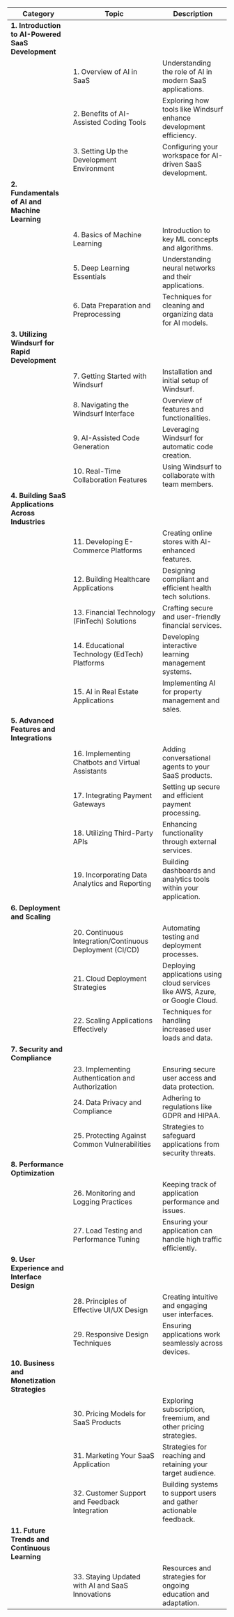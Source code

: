 | **Category** | **Topic** | **Description** |
|--------------|-----------|-----------------|
| **1. Introduction to AI-Powered SaaS Development** |
|              | 1. Overview of AI in SaaS | Understanding the role of AI in modern SaaS applications. |
|              | 2. Benefits of AI-Assisted Coding Tools | Exploring how tools like Windsurf enhance development efficiency. |
|              | 3. Setting Up the Development Environment | Configuring your workspace for AI-driven SaaS development. |
| **2. Fundamentals of AI and Machine Learning** |
|              | 4. Basics of Machine Learning | Introduction to key ML concepts and algorithms. |
|              | 5. Deep Learning Essentials | Understanding neural networks and their applications. |
|              | 6. Data Preparation and Preprocessing | Techniques for cleaning and organizing data for AI models. |
| **3. Utilizing Windsurf for Rapid Development** |
|              | 7. Getting Started with Windsurf | Installation and initial setup of Windsurf. |
|              | 8. Navigating the Windsurf Interface | Overview of features and functionalities. |
|              | 9. AI-Assisted Code Generation | Leveraging Windsurf for automatic code creation. |
|              | 10. Real-Time Collaboration Features | Using Windsurf to collaborate with team members. |
| **4. Building SaaS Applications Across Industries** |
|              | 11. Developing E-Commerce Platforms | Creating online stores with AI-enhanced features. |
|              | 12. Building Healthcare Applications | Designing compliant and efficient health tech solutions. |
|              | 13. Financial Technology (FinTech) Solutions | Crafting secure and user-friendly financial services. |
|              | 14. Educational Technology (EdTech) Platforms | Developing interactive learning management systems. |
|              | 15. AI in Real Estate Applications | Implementing AI for property management and sales. |
| **5. Advanced Features and Integrations** |
|              | 16. Implementing Chatbots and Virtual Assistants | Adding conversational agents to your SaaS products. |
|              | 17. Integrating Payment Gateways | Setting up secure and efficient payment processing. |
|              | 18. Utilizing Third-Party APIs | Enhancing functionality through external services. |
|              | 19. Incorporating Data Analytics and Reporting | Building dashboards and analytics tools within your application. |
| **6. Deployment and Scaling** |
|              | 20. Continuous Integration/Continuous Deployment (CI/CD) | Automating testing and deployment processes. |
|              | 21. Cloud Deployment Strategies | Deploying applications using cloud services like AWS, Azure, or Google Cloud. |
|              | 22. Scaling Applications Effectively | Techniques for handling increased user loads and data. |
| **7. Security and Compliance** |
|              | 23. Implementing Authentication and Authorization | Ensuring secure user access and data protection. |
|              | 24. Data Privacy and Compliance | Adhering to regulations like GDPR and HIPAA. |
|              | 25. Protecting Against Common Vulnerabilities | Strategies to safeguard applications from security threats. |
| **8. Performance Optimization** |
|              | 26. Monitoring and Logging Practices | Keeping track of application performance and issues. |
|              | 27. Load Testing and Performance Tuning | Ensuring your application can handle high traffic efficiently. |
| **9. User Experience and Interface Design** |
|              | 28. Principles of Effective UI/UX Design | Creating intuitive and engaging user interfaces. |
|              | 29. Responsive Design Techniques | Ensuring applications work seamlessly across devices. |
| **10. Business and Monetization Strategies** |
|              | 30. Pricing Models for SaaS Products | Exploring subscription, freemium, and other pricing strategies. |
|              | 31. Marketing Your SaaS Application | Strategies for reaching and retaining your target audience. |
|              | 32. Customer Support and Feedback Integration | Building systems to support users and gather actionable feedback. |
| **11. Future Trends and Continuous Learning** |
|              | 33. Staying Updated with AI and SaaS Innovations | Resources and strategies for ongoing education and adaptation. |
